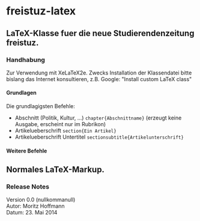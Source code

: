 # freistuz-latex   

LaTeX-Klasse fuer die neue Studierendenzeitung freistuz.
----
### Handhabung
Zur Verwendung mit XeLaTeX2e. Zwecks Installation der Klassendatei bitte bislang das Internet konsultieren, z.B. Google: "Install custom LaTeX class"  

#### Grundlagen
Die grundlagigsten Befehle:

* Abschnitt (Politik, Kultur, ...) `chapter{Abschnittname}` (erzeugt keine Ausgabe, erscheint nur im Rubrikon)
* Artikelueberschrift `section{Ein Artikel}`
* Artikelueberschrift Untertitel `sectionsubtitle{Artikelunterschrift}`

#### Weitere Befehle
Normales LaTeX-Markup.
----
### Release Notes
Version 0.0 (nullkommanull)   
Autor: Moritz Hoffmann    
Datum: 23. Mai 2014